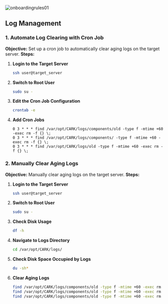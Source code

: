 ![onboardingrules01](https://github.com/NallaTeja/MOP-PAS/assets/145950340/9e64e5f2-d0a4-4783-b163-c24f805c5ada)

## Log Management
### 1. Automate Log Clearing with Cron Job
**Objective:** Set up a cron job to automatically clear aging logs on the target server.
**Steps:**
1. **Login to the Target Server**
    ```bash
    ssh user@target_server
    ```
2. **Switch to Root User**
    ```bash
    sudo su -
    ```
3. **Edit the Cron Job Configuration**
    ```bash
    crontab -e
    ```
4. **Add Cron Jobs**
    ```cron
    0 3 * * * find /var/opt/CARK/logs/components/old -type f -mtime +60 -exec rm -f {} \;
    0 3 * * * find /var/opt/CARK/logs/components/ -type f -mtime +60 -exec rm -f {} \;
    0 3 * * * find /var/opt/CARK/logs/old -type f -mtime +60 -exec rm -f {} \;
    ```

### 2. Manually Clear Aging Logs
**Objective:** Manually clear aging logs on the target server.
**Steps:**
1. **Login to the Target Server**
    ```bash
    ssh user@target_server
    ```
2. **Switch to Root User**
    ```bash
    sudo su -
    ```
3. **Check Disk Usage**
    ```bash
    df -h
    ```
4. **Navigate to Logs Directory**
    ```bash
    cd /var/opt/CARK/logs/
    ```
5. **Check Disk Space Occupied by Logs**
    ```bash
    du -sh*
    ```
6. **Clear Aging Logs**
    ```bash
    find /var/opt/CARK/logs/components/old -type f -mtime +60 -exec rm -f {} \;
    find /var/opt/CARK/logs/components/old -type f -mtime +60 -exec rm -f {} \;
    find /var/opt/CARK/logs/components/old -type f -mtime +60 -exec rm -f {} \;
    ```
